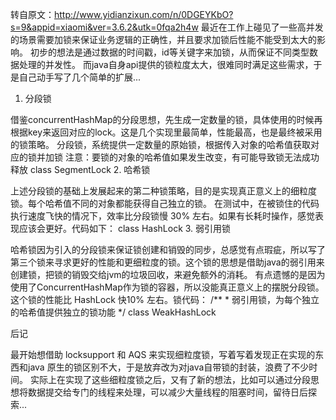 转自原文：http://www.yidianzixun.com/n/0DGEYKbO?s=9&appid=xiaomi&ver=3.6.2&utk=0fqa2h4w
最近在工作上碰见了一些高并发的场景需要加锁来保证业务逻辑的正确性，并且要求加锁后性能不能受到太大的影响。
初步的想法是通过数据的时间戳，id等关键字来加锁，从而保证不同类型数据处理的并发性。
而java自身api提供的锁粒度太大，很难同时满足这些需求，于是自己动手写了几个简单的扩展...

1. 分段锁

借鉴concurrentHashMap的分段思想，先生成一定数量的锁，具体使用的时候再根据key来返回对应的lock。这是几个实现里最简单，性能最高，也是最终被采用的锁策略。
分段锁，系统提供一定数量的原始锁，根据传入对象的哈希值获取对应的锁并加锁
注意：要锁的对象的哈希值如果发生改变，有可能导致锁无法成功释放  class SegmentLock
2. 哈希锁

上述分段锁的基础上发展起来的第二种锁策略，目的是实现真正意义上的细粒度锁。每个哈希值不同的对象都能获得自己独立的锁。
在测试中，在被锁住的代码执行速度飞快的情况下，效率比分段锁慢 30% 左右。如果有长耗时操作，感觉表现应该会更好。代码如下：
class HashLock
3. 弱引用锁

哈希锁因为引入的分段锁来保证锁创建和销毁的同步，总感觉有点瑕疵，所以写了第三个锁来寻求更好的性能和更细粒度的锁。这个锁的思想是借助java的弱引用来创建锁，把锁的销毁交给jvm的垃圾回收，来避免额外的消耗。
有点遗憾的是因为使用了ConcurrentHashMap作为锁的容器，所以没能真正意义上的摆脱分段锁。这个锁的性能比 HashLock 快10% 左右。锁代码：
/** * 弱引用锁，为每个独立的哈希值提供独立的锁功能 */  class WeakHashLock<T>

后记

最开始想借助 locksupport 和 AQS 来实现细粒度锁，写着写着发现正在实现的东西和java 原生的锁区别不大，于是放弃改为对java自带锁的封装，浪费了不少时间。
实际上在实现了这些细粒度锁之后，又有了新的想法，比如可以通过分段思想将数据提交给专门的线程来处理，可以减少大量线程的阻塞时间，留待日后探索...

